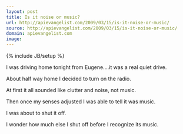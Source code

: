 ```yaml
---
layout: post
title: Is it noise or music?
url: http://apievangelist.com/2009/03/15/is-it-noise-or-music/
source: http://apievangelist.com/2009/03/15/is-it-noise-or-music/
domain: apievangelist.com
image: 
---
```

{% include JB/setup %}<p>I was driving home tonight from Eugene....it was a real quiet drive.<p></p>
About half way home I decided to turn on the radio.<p></p>
At first it all sounded like clutter and noise, not music.<p></p>
Then once my senses adjusted I was able to tell it was music.<p></p>
I was about to shut it off.<p></p>
I wonder how much else I shut off before I recognize its music.</p>
